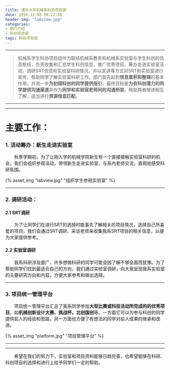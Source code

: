 ```yaml
---
title: 清华大学机械系科协项目部
date: 2016-12-08 00:22:58
header-img: "labview.jpg"
categories: 
- 部门介绍
- 科协项目部
tags: 科协项目部
---
```

***
> 机械系学生科协项目组作为联结机械系教务和机械系实验室与学生科创的信息枢纽，负责收集和汇总学生科创信息，推广优秀项目，筹办走进实验室活动，调研SRT信息和实验室科研情况，并以宣讲等方式对SRT和实验室进行宣传，帮助同学了解实验室科研工作。部门首先起到**信息累积和整理**的基本作用，并进一步**为初探科创的同学提供指引**，最终目标是**为有科创潜力的同学提供沟通渠道**并作为**同学和实验室老师间的沟通桥梁**，帮助两者增进相互了解，适当进行**资源信息匹配**。

<!-- more -->

***
***
# 主要工作：

### 1. 活动筹办：新生走进实验室

&emsp;&emsp;秋季学期初，为了让刚入学的机械学院新生有一个直接接触实验室科研的机会，我们会组织参观活动，带领新生走进实验室、与系内老师交流，直观地感受科研氛围。

{% asset_img "labview.jpg" "组织学生参观实验室" %}
***
### 2. 调研活动：

#### 2.1 SRT调研

&emsp;&emsp;为了让同学们在进行SRT的选择时能事先了解相关的项目情况，选择自己所喜爱的项目，我们会通过SRT调研、采访老师来收集我系SRT项目的相关信息，以便为大家提供参考。

#### 2.2 实验室调研

&emsp;&emsp;我系科研涉及面广，许多想做科研的同学可能会因了解不够全面而犹豫。为了帮助同学们找到最适合自己的方向，我们通过实验室调研，向大家呈现我系实验室的主要研究方向和内容，方便大家参考和做出选择。
***
### 3. 项目统一管理平台

&emsp;&emsp;项目统一管理平台汇总了我系同学参加**大型比赛或科技活动所完成的的优秀项目**，如**机械创新设计大赛、挑战杯。北创国创**等。一方面它可以为参与科创的同学提供前人的经验和思路，另一方面也方便了有想法的同学对前人成果的继承和改进。

{% asset_img "platform.jpg" "项目管理平台" %}

***
***
&emsp;&emsp;希望在我们的努力下，实验室和项目资料能够日趋完善，也希望能够在科研、科创项目的选择和进行上给予同学们一定的帮助。
